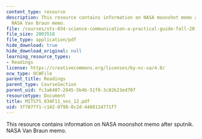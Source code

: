 ```yaml
---
content_type: resource
description: This resource contains information on NASA moonshot memo after sputnik.
  NASA Van Braun memo.
file: /courses/sts-034-science-communication-a-practical-guide-fall-2011/3f707ff1c14207980c2d4468114771f7_MITSTS_034F11_ses_12.pdf
file_size: 2003518
file_type: application/pdf
hide_download: true
hide_download_original: null
learning_resource_types:
- Readings
license: https://creativecommons.org/licenses/by-nc-sa/4.0/
ocw_type: OCWFile
parent_title: Readings
parent_type: CourseSection
parent_uid: fc3a6407-2845-5b4b-51f8-3c82b23ed707
resourcetype: Document
title: MITSTS_034F11_ses_12.pdf
uid: 3f707ff1-c142-0798-0c2d-4468114771f7
---
```

This resource contains information on NASA moonshot memo after sputnik. NASA Van Braun memo.